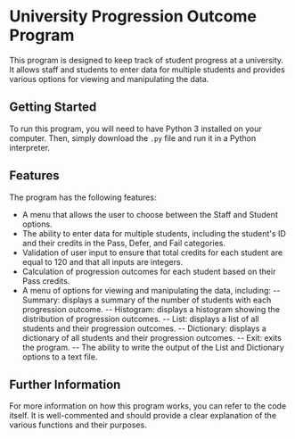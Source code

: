 # University Progression Outcome Program
This program is designed to keep track of student progress at a university. It allows staff and students to enter data for multiple students and provides various options for viewing and manipulating the data.

## Getting Started
To run this program, you will need to have Python 3 installed on your computer. Then, simply download the `.py` file and run it in a Python interpreter.

## Features
The program has the following features:

- A menu that allows the user to choose between the Staff and Student options.
- The ability to enter data for multiple students, including the student's ID and their credits in the Pass, Defer, and Fail categories.
- Validation of user input to ensure that total credits for each student are equal to 120 and that all inputs are integers.
- Calculation of progression outcomes for each student based on their Pass credits.
- A menu of options for viewing and manipulating the data, including:
-- Summary: displays a summary of the number of students with each progression outcome.
-- Histogram: displays a histogram showing the distribution of progression outcomes.
-- List: displays a list of all students and their progression outcomes.
-- Dictionary: displays a dictionary of all students and their progression outcomes.
-- Exit: exits the program.
-- The ability to write the output of the List and Dictionary options to a text file.

## Further Information
For more information on how this program works, you can refer to the code itself. It is well-commented and should provide a clear explanation of the various functions and their purposes.
